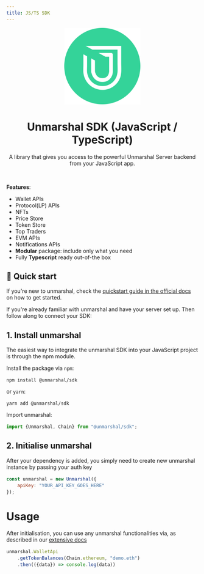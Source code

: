 ```yaml
---
title: JS/TS SDK
---
```

<div align="center">
    <a align="center" href="https://unmarshal.io" target="_blank">
      <img src="https://raw.githubusercontent.com/eucrypt/brand-assets/master/unmarshal_icons/img_circle.svg" alt="Unmarshal JS SDK" height=200/>
    </a>
    <h1 align="center">Unmarshal SDK (JavaScript / TypeScript)</h1>
  <p>
    A library that gives you access to the powerful Unmarshal Server backend from your JavaScript app.
  </p>
  <br/>
</div>

**Features**:

- Wallet APIs
- Protocol(LP) APIs
- NFTs
- Price Store
- Token Store
- Top Traders
- EVM APIs
- Notifications APIs
- **Modular** package: include only what you need
- Fully **Typescript** ready out-of-the box

## 🚀 Quick start

If you're new to unmarshal, check the [quickstart guide in the official docs](https://docs.unmarshal.io/gettingstarted/) on how to get started.

If you're already familiar with unmarshal and have your server set up. Then follow along to connect your SDK:

## 1. Install unmarshal

The easiest way to integrate the unmarshal SDK into your JavaScript project is through the npm module.

Install the package via `npm`:

```shell
npm install @unmarshal/sdk
```

or `yarn`:

```shell
yarn add @unmarshal/sdk
```

Import unmarshal:

```js
import {Unmarshal, Chain} from "@unmarshal/sdk";
```

## 2. Initialise unmarshal

After your dependency is added, you simply need to create new unmarshal instance by passing your auth key

```javascript
const unmarshal = new Unmarshal({
    apiKey: "YOUR_API_KEY_GOES_HERE"
});
```

# Usage

After initialisation, you can use any unmarshal functionalities via, as described in our [extensive docs](https://docs.unmarshal.io)

```typescript
unmarshal.WalletApi
    .getTokenBalances(Chain.ethereum, "demo.eth")
    .then(({data}) => console.log(data))
```
